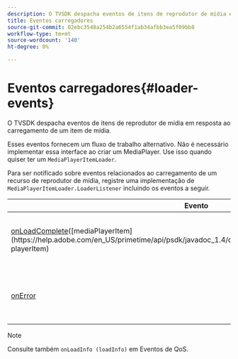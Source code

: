 ```yaml
---
description: O TVSDK despacha eventos de itens de reprodutor de mídia em resposta ao carregamento de um item de mídia.
title: Eventos carregadores
source-git-commit: 02ebc3548a254b2a6554f1ab34afbb3ea5f09bb8
workflow-type: tm+mt
source-wordcount: '140'
ht-degree: 0%

---
```


# Eventos carregadores{#loader-events}

O TVSDK despacha eventos de itens de reprodutor de mídia em resposta ao carregamento de um item de mídia.

Esses eventos fornecem um fluxo de trabalho alternativo. Não é necessário implementar essa interface ao criar um MediaPlayer. Use isso quando quiser ter um `MediaPlayerItemLoader`.

Para ser notificado sobre eventos relacionados ao carregamento de um recurso de reprodutor de mídia, registre uma implementação de `MediaPlayerItemLoader.LoaderListener` incluindo os eventos a seguir.

| Evento | Significado |
|---|---|
| [onLoadComplete](https://help.adobe.com/en_US/primetime/api/psdk/javadoc_1.4/com/adobe/mediacore/MediaPlayerItemLoader.LoaderListener.html#onLoadComplete(com.adobe.mediacore.MediaPlayerItem))([mediaPlayerItem](https://help.adobe.com/en_US/primetime/api/psdk/javadoc_1.4/com/adobe/mediacore/MediaPlayerItem.html) playerItem) | O carregamento do recurso de mídia foi concluído com êxito. |
| [onError](https://help.adobe.com/en_US/primetime/api/psdk/javadoc_1.4/com/adobe/mediacore/MediaPlayerItemLoader.LoaderListener.html#onError(com.adobe.ave.MediaErrorCode,%20java.lang.String)) | Ocorreu um problema com o carregamento do recurso de mídia. |

>[!NOTE]
>
>Consulte também `onLoadInfo (loadInfo)` em Eventos de QoS.
